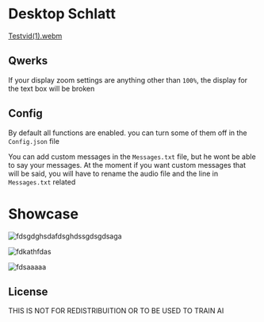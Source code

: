 # Desktop Schlatt

[Testvid(1).webm](https://github.com/user-attachments/assets/e30c87a9-1c75-42bc-8b3d-1b4a2041c83d)



## Qwerks
If your display zoom settings are anything other than ```100%```, the display for the text box will be broken


## Config
By default all functions are enabled. you can turn some of them off in the ```Config.json``` file

You can add custom messages in the ```Messages.txt``` file, but he wont be able to say your messages.
At the moment if you want custom messages that will be said, you will have to rename the audio file and the line in ```Messages.txt``` related


# Showcase
![fdsgdghsdafdsghdssgdsgdsaga](https://github.com/user-attachments/assets/a625a52b-e9b2-42c1-aa48-a78699e96e48)

![fdkathfdas](https://github.com/user-attachments/assets/61771676-3a87-4f12-82d9-5ebe0711d9d3)

![fdsaaaaa](https://github.com/user-attachments/assets/c36e6b37-37a6-4922-a168-e294e50ef113)

## License

THIS IS NOT FOR REDISTRIBUITION OR TO BE USED TO TRAIN AI

